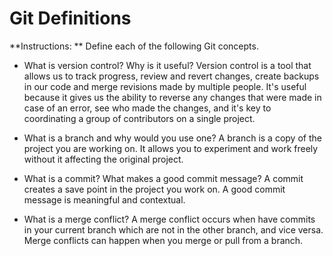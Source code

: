 # Git Definitions

**Instructions: ** Define each of the following Git concepts.

* What is version control?  Why is it useful?
Version control is a tool that allows us to track progress, review and revert changes, create backups in our code and merge revisions made by multiple people.
It's useful because it gives us the ability to reverse any changes that were made in case of an error, see who made the changes, and it's key to coordinating a group of contributors on a single project.

* What is a branch and why would you use one?
A branch is a copy of the project you are working on. It allows you to experiment and work freely without it affecting the original project.

* What is a commit? What makes a good commit message?
A commit creates a save point in the project you work on. A good commit message is meaningful and contextual.

* What is a merge conflict?
A merge conflict occurs when have commits in your current branch which are not in the other branch, and vice versa. Merge conflicts can happen when you merge or pull from a branch.